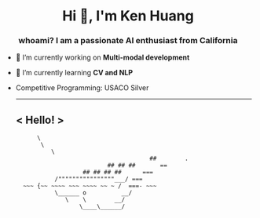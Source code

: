 <h1 align="center">Hi 👋, I'm Ken Huang</h1>
<h3 align="center">whoami? I am a passionate AI enthusiast from California</h3>

- 🔭 I’m currently working on **Multi-modal development**

- 🌱 I’m currently learning **CV and NLP**

- Competitive Programming: USACO Silver


     _____ 
    < Hello! >
     ----- 
            \
             \
                \     
                                            ##        .            
                                ## ## ##       ==            
                         ## ## ## ##      ===            
                 /""""""""""""""""___/ ===        
        ~~~ {~~ ~~~~ ~~~ ~~~~ ~~ ~ /  ===- ~~~   
                 \______ o          __/            
                    \    \        __/             
                        \____\______/   
